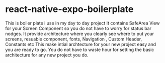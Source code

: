 # react-native-expo-boilerplate
This is boiler plate i use in my day to day project
It contains SafeArea View for your Screen Component so you do not have to worry for status bar nodges.
It provide architecture where you clearly see where to put your screens, resuable component, fonts, Navigation , Custom Header, Constants etc
This make intial archtecture for your new project easy and you are ready to go.
You do not have to waste hour for setting the basic architecture for any new project you do.

